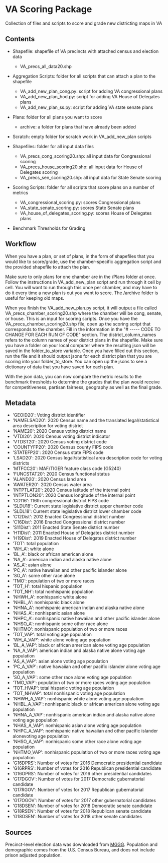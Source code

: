 # VA Scoring Package

Collection of files and scripts to score and grade new districting maps in VA

## Contents
- Shapefile: shapefile of VA precincts with attached census and election data
  - VA_precs_all_data20.shp

- Aggregation Scripts: folder for all scripts that can attach a plan to the shapefile
  - VA_add_new_plan_cong.py: script for adding VA congressional plans
  - VA_add_new_plan_hod.py: script for adding VA House of Delegates plans
  - VA_add_new_plan_ss.py: script for adding VA state senate plans

- Plans: folder for all plans you want to score
  - archive: a folder for plans that have already been added

- Scratch: empty folder for scratch work in VA_add_new_plan scripts

- Shapefiles: folder for all input data files
  - VA_precs_cong_scoring20.shp: all input data for Congressional scoring
  - VA_precs_house_scoring20.shp: all input data for House of Delegates scoring
  - VA_precs_sen_scoring20.shp: all input data for State Senate scoring

- Scoring Scripts: folder for all scripts that score plans on a number of metrics
  - VA_congressional_scoring.py: scores Congressional plans
  - VA_state_senate_scoring.py: scores State Senate plans
  - VA_house_of_delegates_scoring.py: scores House of Delegates plans
- Benchmark Thresholds for Grading


## Workflow

When you have a plan, or set of plans, in the form of shapefiles that you would like to score/grade,
use the chamber-specific aggregation script and the provided shapefile to attach the plan.

Make sure to only plans for one chamber are in the /Plans folder at once.
Follow the instructions in VA_add_new_plan script and run through it cell by cell.
You will want to run through this once per chamber, and may have to do it every
time a new plan is out you want to score. The /archive folder is useful for keeping old maps.

When you finish the VA_add_new_plan.py script, it will output a file called
VA_precs_chamber_scoring20.shp where the chamber will be cong, senate, or house.
This is an input for scoring scripts. Once you have
the VA_precs_chamber_scoring20.shp file, open up the scoring script that corresponds to the chamber.
Fill in the information in the "# ----- CODE TO CHANGE FOR EACH RUN OF CODE" section.
The district_column_names refers to the column names of your district plans in the shapefile.
Make sure you have a folder on your local computer where the resulting json will be saved in the folder_to_store variable.
Once you have filled out this section, run the file and it
should output jsons for each district plan that you are scoring into your
folder_to_store. You can open up the jsons to see a dictionary of data that you have saved for each plan.

With the json data, you can now compare the metric results to the benchmark thresholds to determine the grades
that the plan would receive for competitiveness, partisan fairness, geography as well as the final grade.


## Metadata

- 'GEOID20': Voting district identifier
- 'NAMELSAD20': 2020 Census name and the translated legal/statistical
area description for voting district
- 'NAME20': 2020 Census voting district name
- 'VTDI20': 2020 Census voting district indicator
- 'VTDST20': 2020 Census voting district code
- 'COUNTYFP20': 2020 Census county FIPS code
- 'STATEFP20': 2020 Census state FIPS code
- 'LSAD20': 2020 Census legal/statistical area description code for
voting districts
- 'MTFCC20': MAF/TIGER feature class code (G5240)
- 'FUNCSTAT20': 2020 Census functional status
- 'ALAND20': 2020 Census land area
- 'AWATER20': 2020 Census water area
- 'INTPTLAT20': 2020 Census latitude of the internal point
- 'INTPTLON20': 2020 Census longitude of the internal point
- 'CD116': 116th congressional district FIPS code
- 'SLDU18': Current state legislative district upper chamber code
- 'SLDL18': Current state legislative district lower chamber code
- 'C12Dist': 2012 Enacted Congressional district number
- 'C16Dist': 2016 Enacted Congressional district number
- 'S11Dist': 2011 Enacted State Senate district number
- 'H11Dist': 2011 Enacted House of Delegates district number
- 'H19Dist': 2019 Enacted House of Delegates district number
- 'TOT': total population
- 'WH_A': white alone
- 'BL_A': black or african american alone
- 'NA_A': american indian and alaska native alone
- 'AS_A': asian alone
- 'PC_A': native hawaiian and other pacific islander alone
- 'SO_A': some other race alone
- 'TMO': population of two or more races
- 'TOT_H': total hispanic population
- 'TOT_NH': total nonhispanic population
- 'NHWH_A': nonhispanic white alone
- 'NHBL_A': nonhispanic black alone
- 'NHNA_A': nonhispanic american indian and alaska native alone
- 'NHAS_A': nonhispanic asian alone
- 'NHPC_A': nonhispanic native hawaiian and other pacific islander alone
- 'NHSO_A': nonhispanic some other race alone
- 'NHTMO': nonhispanic population of two or more races
- 'TOT_VAP': total voting age population
- 'WH_A_VAP': white alone voting age population
- 'BL_A_VAP': black or african american alone voting age population
- 'NA_A_VAP': american indian and alaska native alone voting age population
- 'AS_A_VAP': asian alone voting age population
- 'PC_A_VAP': native hawaiian and other pacific islander alone voting age population
- 'SO_A_VAP': some other race alone voting age population
- 'TMO_VAP': population of two or more races voting age population
- 'TOT_HVAP': total hispanic voting age population
- 'TOT_NHVAP': total nonhispanic voting age population
- 'NHWH_A_VAP': nonhispanic white alone voting age population
- 'NHBL_A_VAP': nonhispanic black or african american alone voting age population
- 'NHNA_A_VAP': nonhispanic american indian and alaska native alone voting age population
- 'NHAS_A_VAP': nonhispanic asian alone voting age population
- 'NHPC_A_VAP': nonhispanic native hawaiian and other pacific islander alonevoting age population
- 'NHSO_A_VAP': nonhispanic some other race alone voting age population
- 'NHTMO_VAP': nonhispanic population of two or more races voting age population
- 'G16DPRS': Number of votes for 2016 Democratic presidential candidate
- 'G16RPRS': Number of votes for 2016 Republican presidential candidate
- 'G16OPRS': Number of votes for 2016 other presidential candidates
- 'G17DGOV': Number of votes for 2017 Democratic gubernatorial candidate
- 'G17RGOV': Number of votes for 2017 Republican gubernatorial candidate
- 'G17OGOV': Number of votes for 2017 other gubernatorial candidates
- 'G18DSEN': Number of votes for 2018 Democratic senate candidate
- 'G18RSEN': Number of votes for 2018 Republican senate candidate
- 'G18OSEN': Number of votes for 2018 other senate candidates


## Sources

Precinct-level election data was downloaded from [MGGG](https://github.com/mggg-states/VA-shapefiles).  Population and demographic comes from the U.S. Census Bureau, and does not include prison adjusted population.
